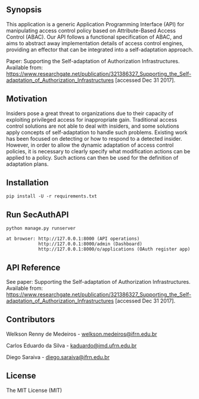 ## Synopsis

This application is a generic Application Programming Interface (API) for manipulating access control policy based on Attribute-Based Access Control (ABAC). 
Our API follows a functional specification of ABAC, and aims to abstract away implementation details of access control 
engines, providing an effector that can be integrated into a self-adaptation approach.

Paper: 
Supporting the Self-adaptation of Authorization Infrastructures. Available from: https://www.researchgate.net/publication/321386327_Supporting_the_Self-adaptation_of_Authorization_Infrastructures [accessed Dec 31 2017].

## Motivation

Insiders pose a great threat to organizations due to their capacity of exploiting privileged access for inappropriate gain. 
Traditional access control solutions are not able to deal with insiders, and some solutions apply concepts of 
self-adaptation to handle such problems. Existing  work has been focused on detecting or how to respond to a detected 
insider.  However, in order to allow the dynamic adaptation of access control policies, it is necessary to clearly
specify what modification actions can be applied to a policy.  Such actions can then be used for the definition of 
adaptation plans. 

## Installation

```
pip install -U -r requirements.txt
```


## Run SecAuthAPI

```
python manage.py runserver

at browser: http://127.0.0.1:8000 (API operations)
            http://127.0.0.1:8000/admin (Dashboard)
            http://127.0.0.1:8000/o/applications (OAuth register app)
```

## API Reference

See paper:
Supporting the Self-adaptation of Authorization Infrastructures. Available from: https://www.researchgate.net/publication/321386327_Supporting_the_Self-adaptation_of_Authorization_Infrastructures [accessed Dec 31 2017].


## Contributors

Welkson Renny de Medeiros - <welkson.medeiros@ifrn.edu.br>

Carlos Eduardo da Silva - <kaduardo@imd.ufrn.edu.br>

Diego Saraiva - <diego.saraiva@ifrn.edu.br>


## License

The MIT License (MIT)